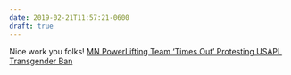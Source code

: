 ```yaml
---
date: 2019-02-21T11:57:21-0600
draft: true
---
```




Nice work you folks! [MN PowerLifting Team ‘Times Out’ Protesting USAPL Transgender Ban](https://planettransgender.com/usapl-ban-on-trans-lifters-protested/?cn-reloaded=1)



